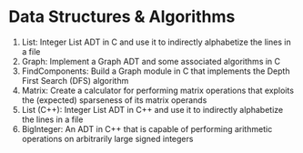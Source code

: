 # Data Structures & Algorithms

1. List: Integer List ADT in C and use it to indirectly alphabetize the lines in a file
2. Graph: Implement a Graph ADT and some associated algorithms in C
3. FindComponents: Build a Graph module in C that implements the Depth First Search (DFS) algorithm
4. Matrix: Create a calculator for performing matrix operations that exploits the (expected) sparseness of its matrix operands
5. List (C++): Integer List ADT in C++ and use it to indirectly alphabetize the lines in a file
6. BigInteger: An ADT in C++ that is capable of performing arithmetic operations on arbitrarily large signed integers
